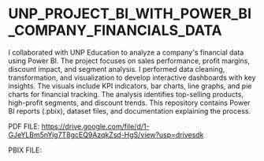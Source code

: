 # UNP_PROJECT_BI_WITH_POWER_BI_COMPANY_FINANCIALS_DATA
I collaborated with UNP Education to analyze a company's financial data using Power BI. The project focuses on sales performance, profit margins, discount impact, and segment analysis. I performed data cleaning, transformation, and visualization to develop interactive dashboards with key insights. The visuals include KPI indicators, bar charts, line graphs, and pie charts for financial tracking. The analysis identifies top-selling products, high-profit segments, and discount trends. This repository contains Power BI reports (.pbix), dataset files, and documentation explaining the process.

PDF FILE: https://drive.google.com/file/d/1-GJeYLBm5nYig7T8gcEQ9AzqkZsd-HgS/view?usp=drivesdk 

PBIX FILE:
